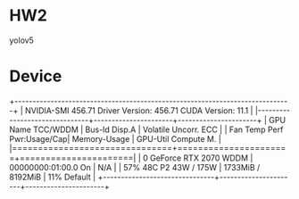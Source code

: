 # HW2
 yolov5

# Device
+-----------------------------------------------------------------------------+
| NVIDIA-SMI 456.71       Driver Version: 456.71       CUDA Version: 11.1     |
|-------------------------------+----------------------+----------------------+
| GPU  Name            TCC/WDDM | Bus-Id        Disp.A | Volatile Uncorr. ECC |
| Fan  Temp  Perf  Pwr:Usage/Cap|         Memory-Usage | GPU-Util  Compute M. |
|===============================+======================+======================|
|   0  GeForce RTX 2070   WDDM  | 00000000:01:00.0  On |                  N/A |
| 57%   48C    P2    43W / 175W |   1733MiB /  8192MiB |     11%      Default |
+-------------------------------+----------------------+----------------------+
